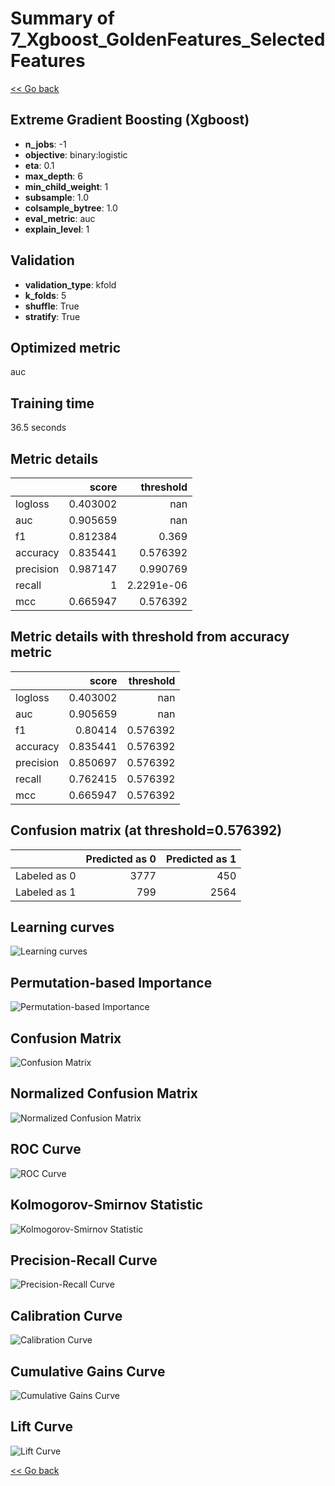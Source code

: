 # Summary of 7_Xgboost_GoldenFeatures_SelectedFeatures

[<< Go back](../README.md)


## Extreme Gradient Boosting (Xgboost)
- **n_jobs**: -1
- **objective**: binary:logistic
- **eta**: 0.1
- **max_depth**: 6
- **min_child_weight**: 1
- **subsample**: 1.0
- **colsample_bytree**: 1.0
- **eval_metric**: auc
- **explain_level**: 1

## Validation
 - **validation_type**: kfold
 - **k_folds**: 5
 - **shuffle**: True
 - **stratify**: True

## Optimized metric
auc

## Training time

36.5 seconds

## Metric details
|           |    score |    threshold |
|:----------|---------:|-------------:|
| logloss   | 0.403002 | nan          |
| auc       | 0.905659 | nan          |
| f1        | 0.812384 |   0.369      |
| accuracy  | 0.835441 |   0.576392   |
| precision | 0.987147 |   0.990769   |
| recall    | 1        |   2.2291e-06 |
| mcc       | 0.665947 |   0.576392   |


## Metric details with threshold from accuracy metric
|           |    score |   threshold |
|:----------|---------:|------------:|
| logloss   | 0.403002 |  nan        |
| auc       | 0.905659 |  nan        |
| f1        | 0.80414  |    0.576392 |
| accuracy  | 0.835441 |    0.576392 |
| precision | 0.850697 |    0.576392 |
| recall    | 0.762415 |    0.576392 |
| mcc       | 0.665947 |    0.576392 |


## Confusion matrix (at threshold=0.576392)
|              |   Predicted as 0 |   Predicted as 1 |
|:-------------|-----------------:|-----------------:|
| Labeled as 0 |             3777 |              450 |
| Labeled as 1 |              799 |             2564 |

## Learning curves
![Learning curves](learning_curves.png)

## Permutation-based Importance
![Permutation-based Importance](permutation_importance.png)
## Confusion Matrix

![Confusion Matrix](confusion_matrix.png)


## Normalized Confusion Matrix

![Normalized Confusion Matrix](confusion_matrix_normalized.png)


## ROC Curve

![ROC Curve](roc_curve.png)


## Kolmogorov-Smirnov Statistic

![Kolmogorov-Smirnov Statistic](ks_statistic.png)


## Precision-Recall Curve

![Precision-Recall Curve](precision_recall_curve.png)


## Calibration Curve

![Calibration Curve](calibration_curve_curve.png)


## Cumulative Gains Curve

![Cumulative Gains Curve](cumulative_gains_curve.png)


## Lift Curve

![Lift Curve](lift_curve.png)



[<< Go back](../README.md)
